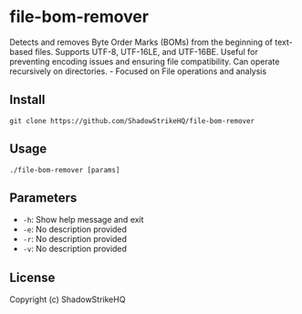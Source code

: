 # file-bom-remover
Detects and removes Byte Order Marks (BOMs) from the beginning of text-based files. Supports UTF-8, UTF-16LE, and UTF-16BE. Useful for preventing encoding issues and ensuring file compatibility. Can operate recursively on directories. - Focused on File operations and analysis

## Install
`git clone https://github.com/ShadowStrikeHQ/file-bom-remover`

## Usage
`./file-bom-remover [params]`

## Parameters
- `-h`: Show help message and exit
- `-e`: No description provided
- `-r`: No description provided
- `-v`: No description provided

## License
Copyright (c) ShadowStrikeHQ
